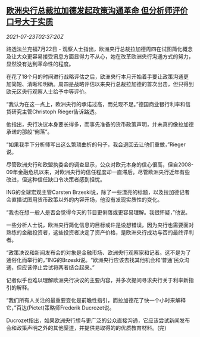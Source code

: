 <!--1627009263000-->
[欧洲央行总裁拉加德发起政策沟通革命 但分析师评价口号大于实质](https://cn.reuters.com/article/eu-ecb-lagarde-plcy-comm-0723-idCNKBS2ET043)
------

<div><i>2021-07-23T02:37:20Z</i></div><p>路透法兰克福7月22日 - 观察人士指出，欧洲央行总裁拉加德周四在试图简化概念及让大众更容易接受讯息方面显得力不从心，她在改革欧洲央行沟通方式的努力，显然没有达到革命性的程度。</p><p>在花了18个月的时间进行战略评估之后，欧洲央行本月开始着手要让政策沟通更加简短、清晰和明确。周四是战略评估以来央行总裁拉加德的首次出击，但只得到欧元区央行观察人士给予中等评价。</p><p>“我认为在这一点上，欧洲央行的承诺过高，而兑现不足。”德国商业银行利率和信贷研究主管Christoph Rieger告诉路透。</p><p>他指出，央行决议本身要长得多，而事先准备的货币政策声明，并未真的像拉加德承诺的那般“俐落”。</p><p>“如果我手下分析师写出这么繁琐曲折的句子，我会退回去让他们重做，”Rieger说。</p><p>尽管欧洲央行和欧盟执委会的调查显示，公众对欧元本身的信心很高，但自2008-09年金融危机以来，对欧洲央行的信任程度却一直滞后。尽管欧洲央行近年有些改进，但这种信任缺口令决策者感到担忧。</p><p>ING的全球宏观主管Carsten Brzeski说，除了一些漂亮的标题，以及拉加德记者会直播试图用货币政策以外的内容开场，他没有发现实质性的变化。</p><p>“我也在想一般人是否会觉得今天的节目更俐落或更容易理解。我很怀疑，”他说。</p><p>一些分析人士说，欧洲央行简化信息的目标或许是设想错误，因为央行也需要面对熟练的金融投资者，这些投资者决定了资产价格，是欧洲央行成功与否的最终评判者。</p><p>“政策决议和新闻发布会的对象是金融市场、欧洲央行观察家和记者。这不是为了通俗化而举行的，”ING的Brzeski说。“欧洲央行应该去找其他机会和‘普通’民众沟通，但应该停止尝试将两者结合起来。”</p><p>记者似乎也难以理解欧洲央行决议的主要内容，并多次提问寻求央行关于利率新指引的解释。</p><p>“我们所有人关注的最重要变化是前瞻性指引，而拉加德花了快一个小时来解释它，”百达(Pictet)策略师Frederik Ducrozet说。</p><p>Ducrozet指出，如果欧洲央行想与更广泛的公众直接沟通，它应该尝试新闻发布会和政策声明之外的其他渠道，并提供易取得的的优质教育材料。(完)</p>
